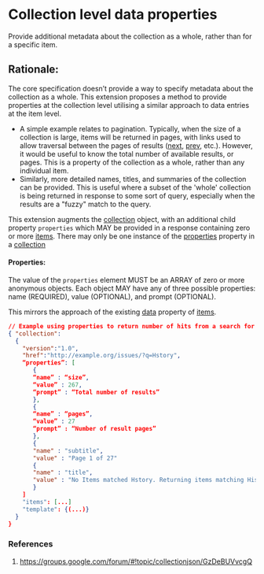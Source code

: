 # Collection level data properties

Provide additional metadata about the collection as a whole, rather than for a specific item.

## Rationale:

The core specification doesn’t provide a way to specify metadata about the collection as a whole. This extension proposes a method to provide properties at the collection level utilising a similar approach to data entries at the item level.

 * A simple example relates to pagination. Typically, when the size of a collection is large, items will be returned in pages, with links used to allow traversal between the pages of results ([next](https://www.w3.org/TR/html5/links.html#link-type-next), [prev](https://www.w3.org/TR/html5/links.html#link-type-prev), etc.). However, it would be useful to know the total number of available results, or pages. This is a property of the collection as a whole, rather than any individual item.
 * Similarly, more detailed names, titles, and summaries of the collection can be provided. This is useful where a subset of the 'whole' collection is being returned in response to some sort of query, especially when the results are a "fuzzy" match to the query.

This extension augments the [collection](https://github.com/collection-json/spec/blob/master/README.md#21-collection) object, with an additional child property `properties` which MAY be provided in a response containing zero or more [items](https://github.com/collection-json/spec/blob/master/README.md#31-items). There may only be one instance of the [properties](#properties) property in a [collection](https://github.com/collection-json/spec/blob/master/README.md#21-collection)

#### Properties:

The value of the `properties` element MUST be an ARRAY of zero or more anonymous objects. Each object MAY have any of three possible properties: name (REQUIRED), value (OPTIONAL), and prompt (OPTIONAL). 

This mirrors the approach of the existing [data]( https://github.com/collection-json/spec/blob/master/README.md#32-data)  property of [items](https://github.com/collection-json/spec/blob/master/README.md#31-items).

```json
// Example using properties to return number of hits from a search for "Hstory" (sic)
{ "collection":
  {
    "version":"1.0",
    "href":"http://example.org/issues/?q=Hstory",  
    “properties”: [
       {
       “name” : “size”,
       “value” : 267,
       “prompt” : “Total number of results”
       },
       {
       “name” : “pages”,
       “value” : 27
       “prompt” : “Number of result pages”
       },
       {
       "name" : "subtitle",
       "value" : "Page 1 of 27"
       {
       "name" : "title",
       "value" : "No Items matched Hstory. Returning items matching History"
       }
    ]
    "items": [...]
    "template": {(...)}
  }
}
```

### References
1. https://groups.google.com/forum/#!topic/collectionjson/GzDeBUVvcgQ

